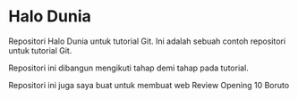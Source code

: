 # Halo Dunia
Repositori Halo Dunia untuk tutorial Git.
Ini adalah sebuah contoh repositori untuk tutorial Git.

Repositori ini dibangun mengikuti tahap demi tahap pada tutorial.

Repositori ini juga saya buat untuk membuat web Review Opening 10 Boruto
